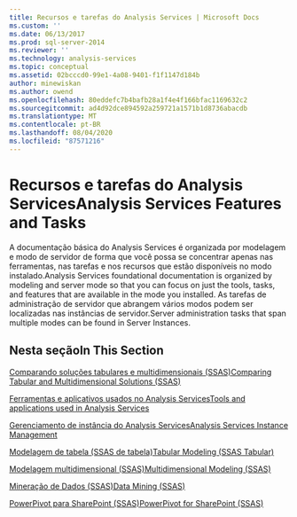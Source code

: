 ```yaml
---
title: Recursos e tarefas do Analysis Services | Microsoft Docs
ms.custom: ''
ms.date: 06/13/2017
ms.prod: sql-server-2014
ms.reviewer: ''
ms.technology: analysis-services
ms.topic: conceptual
ms.assetid: 02bcccd0-99e1-4a08-9401-f1f1147d184b
author: minewiskan
ms.author: owend
ms.openlocfilehash: 80eddefc7b4bafb28a1f4e4f166bfac1169632c2
ms.sourcegitcommit: ad4d92dce894592a259721a1571b1d8736abacdb
ms.translationtype: MT
ms.contentlocale: pt-BR
ms.lasthandoff: 08/04/2020
ms.locfileid: "87571216"
---
```

# <a name="analysis-services-features-and-tasks"></a><span data-ttu-id="62430-102">Recursos e tarefas do Analysis Services</span><span class="sxs-lookup"><span data-stu-id="62430-102">Analysis Services Features and Tasks</span></span>
  <span data-ttu-id="62430-103">A documentação básica do Analysis Services é organizada por modelagem e modo de servidor de forma que você possa se concentrar apenas nas ferramentas, nas tarefas e nos recursos que estão disponíveis no modo instalado.</span><span class="sxs-lookup"><span data-stu-id="62430-103">Analysis Services foundational documentation is organized by modeling and server mode so that you can focus on just the tools, tasks, and features that are available in the mode you installed.</span></span> <span data-ttu-id="62430-104">As tarefas de administração de servidor que abrangem vários modos podem ser localizadas nas instâncias de servidor.</span><span class="sxs-lookup"><span data-stu-id="62430-104">Server administration tasks that span multiple modes can be found in Server Instances.</span></span>  
  
## <a name="in-this-section"></a><span data-ttu-id="62430-105">Nesta seção</span><span class="sxs-lookup"><span data-stu-id="62430-105">In This Section</span></span>  
 [<span data-ttu-id="62430-106">Comparando soluções tabulares e multidimensionais &#40;SSAS&#41;</span><span class="sxs-lookup"><span data-stu-id="62430-106">Comparing Tabular and Multidimensional Solutions &#40;SSAS&#41;</span></span>](comparing-tabular-and-multidimensional-solutions-ssas.md)  
  
 [<span data-ttu-id="62430-107">Ferramentas e aplicativos usados no Analysis Services</span><span class="sxs-lookup"><span data-stu-id="62430-107">Tools and applications used in Analysis Services</span></span>](tools-and-applications-used-in-analysis-services.md)  
  
 [<span data-ttu-id="62430-108">Gerenciamento de instância do Analysis Services</span><span class="sxs-lookup"><span data-stu-id="62430-108">Analysis Services Instance Management</span></span>](instances/analysis-services-instance-management.md)  
  
 [<span data-ttu-id="62430-109">Modelagem de tabela &#40;SSAS de tabela&#41;</span><span class="sxs-lookup"><span data-stu-id="62430-109">Tabular Modeling &#40;SSAS Tabular&#41;</span></span>](tabular-models/tabular-models-ssas.md)  
  
 [<span data-ttu-id="62430-110">Modelagem multidimensional &#40;SSAS&#41;</span><span class="sxs-lookup"><span data-stu-id="62430-110">Multidimensional Modeling &#40;SSAS&#41;</span></span>](multidimensional-models/multidimensional-models-ssas.md)  
  
 [<span data-ttu-id="62430-111">Mineração de Dados &#40;SSAS&#41;</span><span class="sxs-lookup"><span data-stu-id="62430-111">Data Mining &#40;SSAS&#41;</span></span>](data-mining/data-mining-ssas.md)  
  
 [<span data-ttu-id="62430-112">PowerPivot para SharePoint &#40;SSAS&#41;</span><span class="sxs-lookup"><span data-stu-id="62430-112">PowerPivot for SharePoint &#40;SSAS&#41;</span></span>](power-pivot-sharepoint/power-pivot-for-sharepoint-ssas.md)  
  
  
